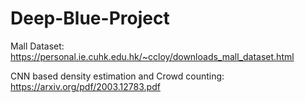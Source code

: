 # Deep-Blue-Project

Mall Dataset:
https://personal.ie.cuhk.edu.hk/~ccloy/downloads_mall_dataset.html

CNN based density estimation and Crowd counting: https://arxiv.org/pdf/2003.12783.pdf
